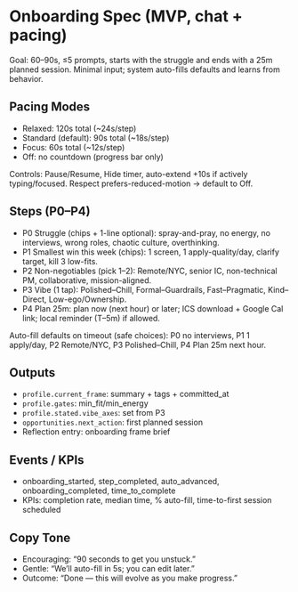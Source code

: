 # Onboarding Spec (MVP, chat + pacing)

Goal: 60–90s, ≤5 prompts, starts with the struggle and ends with a 25m planned session. Minimal input; system auto-fills defaults and learns from behavior.

## Pacing Modes
- Relaxed: 120s total (~24s/step)
- Standard (default): 90s total (~18s/step)
- Focus: 60s total (~12s/step)
- Off: no countdown (progress bar only)

Controls: Pause/Resume, Hide timer, auto-extend +10s if actively typing/focused. Respect prefers-reduced-motion → default to Off.

## Steps (P0–P4)
- P0 Struggle (chips + 1-line optional): spray-and-pray, no energy, no interviews, wrong roles, chaotic culture, overthinking.
- P1 Smallest win this week (chips): 1 screen, 1 apply-quality/day, clarify target, kill 3 low-fits.
- P2 Non-negotiables (pick 1–2): Remote/NYC, senior IC, non-technical PM, collaborative, mission-aligned.
- P3 Vibe (1 tap): Polished–Chill, Formal–Guardrails, Fast–Pragmatic, Kind–Direct, Low-ego/Ownership.
- P4 Plan 25m: plan now (next hour) or later; ICS download + Google Cal link; local reminder (T–5m) if allowed.

Auto-fill defaults on timeout (safe choices): P0 no interviews, P1 1 apply/day, P2 Remote/NYC, P3 Polished–Chill, P4 Plan 25m next hour.

## Outputs
- `profile.current_frame`: summary + tags + committed_at
- `profile.gates`: min_fit/min_energy
- `profile.stated.vibe_axes`: set from P3
- `opportunities.next_action`: first planned session
- Reflection entry: onboarding frame brief

## Events / KPIs
- onboarding_started, step_completed, auto_advanced, onboarding_completed, time_to_complete
- KPIs: completion rate, median time, % auto-fill, time-to-first session scheduled

## Copy Tone
- Encouraging: “90 seconds to get you unstuck.”
- Gentle: “We’ll auto-fill in 5s; you can edit later.”
- Outcome: “Done — this will evolve as you make progress.”
